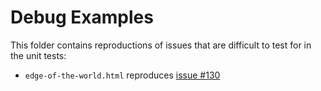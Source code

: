 # Debug Examples

This folder contains reproductions of issues that are difficult to test for in the unit tests:

- `edge-of-the-world.html` reproduces [issue #130](https://github.com/Esri/esri-leaflet-vector/issues/130)
